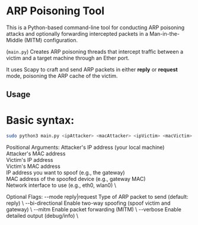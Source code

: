 # ARP Poisoning Tool

This is a Python-based command-line tool for conducting ARP poisoning attacks and optionally forwarding intercepted packets in a Man-in-the-Middle (MITM) configuration.

(`main.py`) Creates ARP poisoning threads that intercept traffic between a victim and a target machine through an Ether port.

It uses Scapy to craft and send ARP packets in either **reply** or **request** mode, poisoning the ARP cache of the victim.

## Usage

# Basic syntax:
```bash
sudo python3 main.py <ipAttacker> <macAttacker> <ipVictim> <macVictim> <ipToSpoof> <macTarget> <iface> [OPTIONS]
```
Positional Arguments:
  <ipAttacker>      Attacker's IP address (your local machine) \
  <macAttacker>     Attacker's MAC address \
  <ipVictim>        Victim's IP address \
  <macVictim>       Victim's MAC address \
  <ipToSpoof>       IP address you want to spoof (e.g., the gateway) \
  <macTarget>       MAC address of the spoofed device (e.g., gateway MAC) \
  <iface>           Network interface to use (e.g., eth0, wlan0) \ 

Optional Flags:
  --mode reply|request      Type of ARP packet to send (default: reply) \ 
  --bi-directional          Enable two-way spoofing (spoof victim and gateway) \ 
  --mitm                    Enable packet forwarding (MITM) \ 
  --verbose                 Enable detailed output (debug/info) \ 
